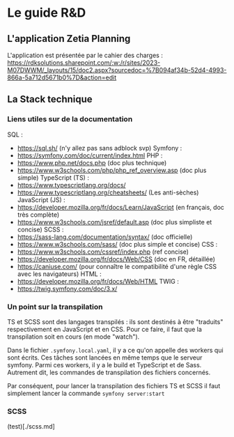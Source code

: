 # Le guide R&D

## L'application Zetia Planning

L'application est présentée par le cahier des charges : https://rdksolutions.sharepoint.com/:w:/r/sites/2023-M07DWWM/_layouts/15/doc2.aspx?sourcedoc=%7B094af34b-52d4-4993-866a-5a712d5671b0%7D&action=edit

## La Stack technique

### Liens utiles sur de la documentation

SQL :
- https://sql.sh/ (n'y allez pas sans adblock svp)
Symfony : 
- https://symfony.com/doc/current/index.html
PHP : 
- https://www.php.net/docs.php (doc plus technique)
- https://www.w3schools.com/php/php_ref_overview.asp (doc plus simple)
TypeScript (TS) : 
- https://www.typescriptlang.org/docs/
- https://www.typescriptlang.org/cheatsheets/ (Les anti-sèches)
JavaScript (JS) :
- https://developer.mozilla.org/fr/docs/Learn/JavaScript (en français, doc très complète)
- https://www.w3schools.com/jsref/default.asp (doc plus simpliste et concise)
SCSS :
- https://sass-lang.com/documentation/syntax/ (doc officielle)
- https://www.w3schools.com/sass/ (doc plus simple et concise)
CSS :
- https://www.w3schools.com/cssref/index.php (ref concise)
- https://developer.mozilla.org/fr/docs/Web/CSS (doc en FR, détaillée)
- https://caniuse.com/ (pour connaître le compatibilité d'une règle CSS avec les navigateurs)
HTML :
- https://developer.mozilla.org/fr/docs/Web/HTML
TWIG :
- https://twig.symfony.com/doc/3.x/

### Un point sur la transpilation

TS et SCSS sont des langages transpilés : ils sont destinés à être "traduits" respectivement en JavaScript et en CSS. Pour ce faire, il faut que la transpilation soit en cours (en mode "watch").

Dans le fichier `.symfony.local.yaml`, il y a ce qu'on appelle des workers qui sont écrits. Ces tâches sont lancées en même temps que le serveur symfony. Parmi ces workers, il y a le build et TypeScript et de Sass. Autrement dit, les commandes de transpilation des fichiers concernés.

Par conséquent, pour lancer la transpilation des fichiers TS et SCSS il faut simplement lancer la commande `symfony server:start`

### SCSS

(test)[./scss.md]